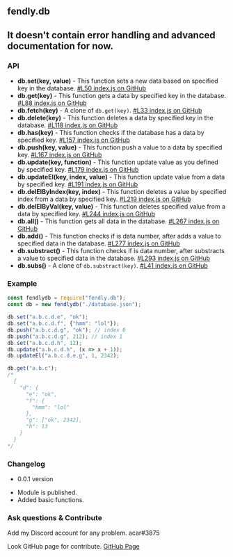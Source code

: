 ## fendly.db
It doesn't contain error handling and advanced documentation for now.
---

### API
- **db.set(key, value)** - This function sets a new data based on specified key in the database. [#L50 index.js on GitHub](https://github.com/acarrr/fendly.db/blob/master/index.js#L50)
- **db.get(key)** - This function gets a data by specified key in the database. [#L88 index.js on GitHub](https://github.com/acarrr/fendly.db/blob/master/index.js#L88)
- **db.fetch(key)** - A clone of `db.get(key)`. [#L33 index.js on GitHub](https://github.com/acarrr/fendly.db/blob/master/index.js#L33)
- **db.delete(key)** - This function deletes a data by specified key in the database. [#L118 index.js on GitHub](https://github.com/acarrr/fendly.db/blob/master/index.js#L118)
- **db.has(key)** - This function checks if the database has a data by specified key. [#L157 index.js on GitHub](https://github.com/acarrr/fendly.db/blob/master/index.js#L157)
- **db.push(key, value)** - This function push a value to a data by specified key. [#L167 index.js on GitHub](https://github.com/acarrr/fendly.db/blob/master/index.js#L167)
- **db.update(key, function)** - This function update value as you defined by specified key. [#L179 index.js on GitHub](https://github.com/acarrr/fendly.db/blob/master/index.js#L179)
- **db.updateEl(key, index, value)** - This function update value from a data by specified key. [#L191 index.js on GitHub](https://github.com/acarrr/fendly.db/blob/master/index.js#L191)
- **db.delElByIndex(key, index)** - This function deletes a value by specified index from a data by specified key. [#L219 index.js on GitHub](https://github.com/acarrr/fendly.db/blob/master/index.js#L219)
- **db.delElByVal(key, value)** - This function deletes specified value from a data by specified key. [#L244 index.js on GitHub](https://github.com/acarrr/fendly.db/blob/master/index.js#L244)
- **db.all()** - This function gets all data in the database. [#L267 index.js on GitHub](https://github.com/acarrr/fendly.db/blob/master/index.js#L267)
- **db.add()** - This function checks if is data number, after adds a value to specified data in the database. [#L277 index.js on GitHub](https://github.com/acarrr/fendly.db/blob/master/index.js#L277)
- **db.substract()** - This function checks if is data number, after substracts a value to specified data in the database. [#L293 index.js on GitHub](https://github.com/acarrr/fendly.db/blob/master/index.js#L293)
- **db.subs()** -  A clone of `db.substract(key)`. [#L41 index.js on GitHub](https://github.com/acarrr/fendly.db/blob/master/index.js#L41)

### Example
```js
const fendlydb = require("fendly.db");
const db = new fendlydb("./database.json");

db.set("a.b.c.d.e", "ok");
db.set("a.b.c.d.f", {"hmm": "lol"});
db.push("a.b.c.d.g", "ok"); // index 0
db.push("a.b.c.d.g", 212); // index 1
db.set("a.b.c.d.h", 12);
db.update("a.b.c.d.h", (x => x + 1));
db.updateEl("a.b.c.d.e.g", 1, 2342);

db.get("a.b.c");
/*
  {
    "d": {
      "e": "ok",
      "f": {
        "hmm": "lol"
      },
      "g": ["ok", 2342],
      "h": 13
    }
  }
*/
```

### Changelog
+ 0.0.1 version
- Module is published.
- Added basic functions.

### Ask questions & Contribute
Add my Discord account for any problem. acar#3875

Look GitHub page for contribute. [GitHub Page](https://github.com/acarrr/fendly.db)
